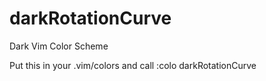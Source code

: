 # darkRotationCurve
Dark Vim Color Scheme

Put this in your .vim/colors and call :colo darkRotationCurve

